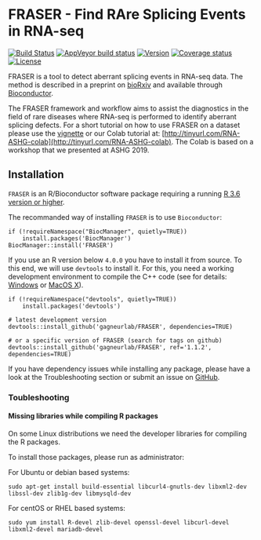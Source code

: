 # FRASER - Find RAre Splicing Events in RNA-seq

[![Build Status](https://travis-ci.com/c-mertes/FRASER.svg?branch=master)](https://travis-ci.com/c-mertes/FRASER)
[![AppVeyor build status](https://ci.appveyor.com/api/projects/status/371x22cn6fipu7bw/branch/master?svg=true)](https://ci.appveyor.com/project/c-mertes/fraser/branch/master)
[![Version](https://img.shields.io/badge/Version-1.0.1-green.svg)](https://github.com/gagneurlab/FRASER/tree/master)
[![Coverage status](https://codecov.io/gh/c-mertes/FRASER/branch/master/graph/badge.svg)](https://codecov.io/github/c-mertes/FRASERbranch=master)
[![License](https://img.shields.io/github/license/mashape/apistatus.svg?maxAge=2592000)](https://github.com/gagneurlab/OUTRIDER/blob/master/LICENSE)

FRASER is a tool to detect aberrant splicing events in RNA-seq data. The method is described in a preprint on [bioRxiv](https://www.biorxiv.org/content/10.1101/2019.12.18.866830v1) and available through [Bioconductor](http://bioconductor.org/packages/release/bioc/html/FRASER.html).

                                                                             
The FRASER framework and workflow aims to assist the diagnostics in the field of rare diseases where RNA-seq is performed to identify aberrant splicing defects. For a short tutorial on how to use FRASER on a dataset please use the [vignette](http://bioconductor.org/packages/release/bioc/vignettes/FRASER/inst/doc/FRASER.pdf) or our Colab tutorial at: [http://tinyurl.com/RNA-ASHG-colab](http://tinyurl.com/RNA-ASHG-colab). The Colab is based on a workshop that we presented at ASHG 2019.

## Installation

`FRASER` is an R/Bioconductor software package requiring a running 
[R 3.6 version or higher](https://cran.r-project.org/).

The recommanded way of installing `FRASER` is to use `Bioconductor`:
```
if (!requireNamespace("BiocManager", quietly=TRUE))
    install.packages('BiocManager')
BiocManager::install('FRASER')
```

If you use an R version below `4.0.0` you have to install it from source. 
To this end, we will use `devtools` to install it. For this, you need a 
working development environment to compile the C++ code (see for 
details: [Windows](https://cran.r-project.org/bin/windows/Rtools/)
or [MacOS X](https://cran.r-project.org/bin/macosx/tools/)).

```
if (!requireNamespace("devtools", quietly=TRUE))
    install.packages('devtools')

# latest development version
devtools::install_github('gagneurlab/FRASER', dependencies=TRUE)

# or a specific version of FRASER (search for tags on github)
devtools::install_github('gagneurlab/FRASER', ref='1.1.2', dependencies=TRUE)
```

If you have dependency issues while installing any package, please have a look
at the Troubleshooting section or submit an issue on 
[GitHub](https://github.com/gagneurlab/FRASER/issues).


### Toubleshooting

#### Missing libraries while compiling R packages

On some Linux distributions we need the developer libraries for compiling the R packages.

To install those packages, please run as administrator: 

For Ubuntu or debian based systems:
```
sudo apt-get install build-essential libcurl4-gnutls-dev libxml2-dev libssl-dev zlib1g-dev libmysqld-dev
```

For centOS or RHEL based systems:
```
sudo yum install R-devel zlib-devel openssl-devel libcurl-devel libxml2-devel mariadb-devel
```
